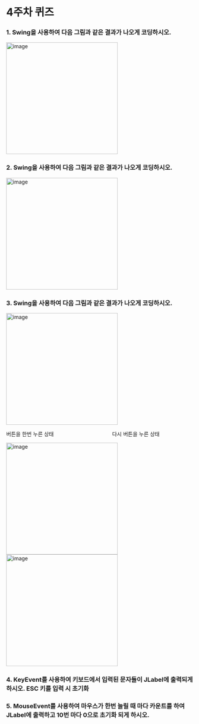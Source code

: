 # 4주차 퀴즈

### 1. Swing을 사용하여 다음 그림과 같은 결과가 나오게 코딩하시오.
<img width="300" alt="image" src="https://user-images.githubusercontent.com/53106728/177688149-053450ab-e261-4e57-acf5-9e5ce88b6e58.png">

### 2. Swing을 사용하여 다음 그림과 같은 결과가 나오게 코딩하시오.
<img width="300" alt="image" src="https://user-images.githubusercontent.com/53106728/177689458-ec3c331a-3419-4e91-bace-63a70ce42ccc.png">

### 3. Swing을 사용하여 다음 그림과 같은 결과가 나오게 코딩하시오.
<img width="300" alt="image" src="https://user-images.githubusercontent.com/53106728/177691016-8612ae22-7c03-4044-a993-38298de21ce3.png">

버튼을 한번 누른 상태&nbsp;&nbsp;&nbsp;&nbsp;&nbsp;&nbsp;&nbsp;&nbsp;&nbsp;&nbsp;&nbsp;&nbsp;&nbsp;&nbsp;&nbsp;&nbsp;&nbsp;&nbsp;&nbsp;&nbsp;&nbsp;&nbsp;&nbsp;&nbsp;&nbsp;&nbsp;&nbsp;&nbsp;&nbsp;&nbsp;&nbsp;&nbsp;&nbsp;&nbsp;&nbsp;&nbsp;&nbsp;&nbsp;&nbsp;&nbsp;다시 버튼을 누른 상태

<img width="300" alt="image" src="https://user-images.githubusercontent.com/53106728/177691038-2f19d044-c507-46a3-b3b2-3a554385ada2.png"><img width="300" alt="image" src="https://user-images.githubusercontent.com/53106728/177691016-8612ae22-7c03-4044-a993-38298de21ce3.png">

### 4. KeyEvent를 사용하여 키보드에서 입력된 문자들이 JLabel에 출력되게 하시오. ESC 키를 입력 시 초기화
### 5. MouseEvent를 사용하여 마우스가 한번 눌릴 때 마다 카운트를 하여 JLabel에 출력하고 10번 마다 0으로 초기화 되게 하시오.
